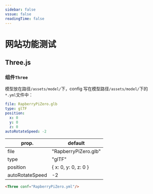 ```yaml
---
sidebar: false
vssue: false
readingTime: false
---
```


# 网站功能测试

## Three.js

### 组件`Three`

模型放在路径`/assets/model/`下，config 写在模型路径`/assets/model/`下的`*.yml`文件中：

```yaml
file: RapberryPiZero.glb
type: glTF
position:
  x: 0
  y: 0
  z: 0
autoRotateSpeed: -2
```

prop.|default
-----|-----
file|"RapberryPiZero.glb"
type|"glTF"
position|{ x: 0, y: 0, z: 0 }
autoRotateSpeed|-2

``` html
<Three conf="RapberryPiZero.yml"/>
```

<Three conf="RapberryPiZero.yml"/>

